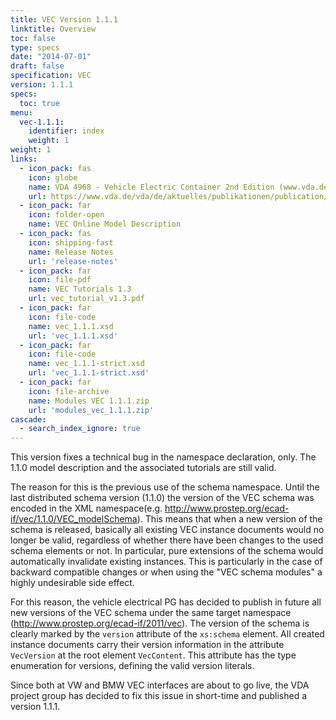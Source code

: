 ```yaml
---
title: VEC Version 1.1.1
linktitle: Overview
toc: false
type: specs
date: "2014-07-01"
draft: false
specification: VEC
version: 1.1.1
specs:
  toc: true
menu:
  vec-1.1.1:
    identifier: index    
    weight: 1
weight: 1
links:
  - icon_pack: fas
    icon: globe
    name: VDA 4968 - Vehicle Electric Container 2nd Edition (www.vda.de)
    url: https://www.vda.de/vda/de/aktuelles/publikationen/publication/vehicle-electric-container--vec-
  - icon_pack: far
    icon: folder-open
    name: VEC Online Model Description
  - icon_pack: fas
    icon: shipping-fast
    name: Release Notes
    url: 'release-notes'  
  - icon_pack: far
    icon: file-pdf
    name: VEC Tutorials 1.3
    url: vec_tutorial_v1.3.pdf    
  - icon_pack: far
    icon: file-code
    name: vec_1.1.1.xsd
    url: 'vec_1.1.1.xsd'
  - icon_pack: far
    icon: file-code
    name: vec_1.1.1-strict.xsd
    url: 'vec_1.1.1-strict.xsd'
  - icon_pack: far
    icon: file-archive
    name: Modules VEC 1.1.1.zip
    url: 'modules_vec_1.1.1.zip'
cascade:
  - search_index_ignore: true
---
```

This version fixes a technical bug in the namespace declaration, only. The 1.1.0 model description and the associated tutorials are still valid.
<!--more-->
The reason for this is the previous use of the schema namespace. Until the last distributed schema version (1.1.0) the version of the VEC schema was encoded in the XML namespace(e.g. http://www.prostep.org/ecad-if/vec/1.1.0/VEC_modelSchema). This means that when a new version of the schema is released, basically all existing VEC instance documents would no longer be valid, regardless of whether there have been changes to the used schema elements or not. In particular, pure extensions of the schema would automatically invalidate existing instances. This is particularly in the case of backward compatible changes or when using the "VEC schema modules" a highly undesirable side effect.

For this reason, the vehicle electrical PG has decided to publish in future all new versions of the VEC schema under the same target namespace (http://www.prostep.org/ecad-if/2011/vec). The version of the schema is clearly marked by the `version` attribute of the `xs:schema` element. All created instance documents carry their version information in the attribute `VecVersion` at the root element `VecContent`. This attribute has the type enumeration for versions, defining the valid version literals.

Since both at VW and BMW VEC interfaces are about to go live, the VDA project group has decided to fix this issue in short-time and published a version 1.1.1.
